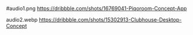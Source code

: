 #audio1.png
https://dribbble.com/shots/16769041-Piqoroom-Concept-App

audio2.webp
https://dribbble.com/shots/15302913-Clubhouse-Desktop-Concept
